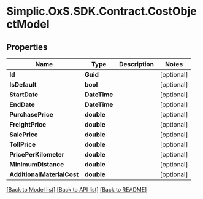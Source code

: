 # Simplic.OxS.SDK.Contract.CostObjectModel

## Properties

Name | Type | Description | Notes
------------ | ------------- | ------------- | -------------
**Id** | **Guid** |  | [optional] 
**IsDefault** | **bool** |  | [optional] 
**StartDate** | **DateTime** |  | [optional] 
**EndDate** | **DateTime** |  | [optional] 
**PurchasePrice** | **double** |  | [optional] 
**FreightPrice** | **double** |  | [optional] 
**SalePrice** | **double** |  | [optional] 
**TollPrice** | **double** |  | [optional] 
**PricePerKilometer** | **double** |  | [optional] 
**MinimumDistance** | **double** |  | [optional] 
**AdditionalMaterialCost** | **double** |  | [optional] 

[[Back to Model list]](../README.md#documentation-for-models) [[Back to API list]](../README.md#documentation-for-api-endpoints) [[Back to README]](../README.md)

